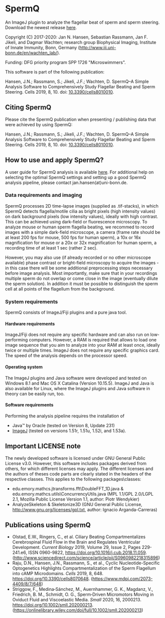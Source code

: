 # SpermQ
An ImageJ plugin to analyze the flagellar beat of sperm and sperm steering. Download the newest release [here](https://github.com/hansenjn/SpermQ/releases). 

Copyright (C) 2017-2020: Jan N. Hansen, Sebastian Rassmann, Jan F. Jikeli, and Dagmar Wachten; research group Biophysical Imaging, Institute of Innate Immunity, Bonn, Germany (http://www.iii.uni-bonn.de/en/wachten_lab/).

Funding: DFG priority program SPP 1726 "Microswimmers".

This software is part of the following publication: 

Hansen, J.N.; Rassmann, S.; Jikeli, J.F.; Wachten, D. SpermQ–A Simple Analysis Software to Comprehensively Study Flagellar Beating and Sperm Steering. Cells 2019, 8, 10. doi: [10.3390/cells8010010](https://doi.org/10.3390/cells8010010).

## Citing SpermQ
Please cite the SpermQ publication when presenting / publishing data that were achieved by using SpermQ:

Hansen, J.N.; Rassmann, S.; Jikeli, J.F.; Wachten, D. SpermQ–A Simple Analysis Software to Comprehensively Study Flagellar Beating and Sperm Steering. Cells 2019, 8, 10. doi: [10.3390/cells8010010](https://doi.org/10.3390/cells8010010).

## How to use and apply SpermQ?
A user guide for SpermQ analysis is available [here](https://github.com/hansenjn/SpermQ/blob/master/Manual/SpermQ%20Manual.pdf). For additional help on selecting the optimal SpermQ settings and setting up a good SpermQ analysis pipeline, please contact jan.hansen(at)uni-bonn.de.

### Data requirements and imaging
SpermQ processes 2D time-lapse images (supplied as .tif-stacks), in which SpermQ detects flagella/motile cilia as bright pixels (high intensity values) on dark background pixels (low intensity values), ideally with high contrast. This can be achieved using dark-field or fluorescence microscopy. To analyze mouse or human sperm flagella beating, we recommed to record images with a simple dark-field microscope, a camera (frame rate should be at least 200 fps for mouse, 500 fps for human sperm), a 10x or 16x magnification for mouse or a 20x or 32x magnification for human sperm, a recording time of at least 1 sec (rather 2 sec).

However, you may also use (if already recorded or no other microscope available) phase contrast or bright-field microscopy to acquire the images - in this case there will be some additional preprocessing steps necessary before image analysis. Most importantly, make sure that in your recordings multiple sperm do not overlap or come close in the image (eventually dilute the sperm solution). In addition it must be possible to distinguish the sperm cell at all points of the flagellum from the background.

### System requirements
SpermQ consists of ImageJ/Fiji plugins and a pure java tool. 

#### Hardware requirements
ImageJ/Fiji does not require any specific hardware and can also run on low-performing computers. However, a RAM is required that allows to load one image sequence that you aim to analyze into your RAM at least once, ideally twice or multiple times. ImageJ does not require any specific graphics card. The speed of the analysis depends on the processor speed.

#### Operating system
The ImageJ plugins and Java software were developed and tested on Windows 8.1 and Mac OS X Catalina (Version 10.15.5).
ImageJ and Java is also available for Linux, where the ImageJ plugins and Java software in theory can be easily run, too.

#### Software requirements
Performing the analysis pipeline requires the installation of
- Java™ by Oracle (tested on Version 8, Update 231)
- [ImageJ](https://imagej.net/Downloads) (tested on versions 1.51r, 1.51u, 1.52i, and 1.53a).

## Important LICENSE note
The newly developed software is licensed under GNU General Public License v3.0. However, this software includes packages derived from others, for which different licenses may apply. The different licenses and the authors of theses code parts are clearly stated in the headers of the respective classes. This applies to the following packages\classes:
- edu.emory.mathcs.jtransforms.fft\DoubleFFT_1D.java & edu.emory.mathcs.utils\ConcurrencyUtils.java (MPL 1.1/GPL 2.0/LGPL 2.1, Mozilla Public License Version 1.1, author: Piotr Wendykier)
- AnalyzeSkeleton & Skeletonize3D (GNU General Public License, http://www.gnu.org/licenses/gpl.txt, author: Ignacio Arganda-Carreras)

## Publications using SpermQ
- Olstad, E.W., Ringers, C., et al. Ciliary Beating Compartmentalizes Cerebrospinal Fluid Flow in the Brain and Regulates Ventricular Development.
*Current Biology* 2019, Volume 29, Issue 2, Pages 229-241.e6, ISSN 0960-9822, https://doi.org/10.1016/j.cub.2018.11.059. (http://www.sciencedirect.com/science/article/pii/S0960982218315896)
- Raju, D.N., Hansen, J.N., Rassmann, S., et al., Cyclic Nucleotide-Specific Optogenetics Highlights Compartmentalization of the Sperm Flagellum into cAMP Microdomains. *Cells* 2019, 8, 648. https://doi.org/10.3390/cells8070648. (https://www.mdpi.com/2073-4409/8/7/648)
- Striggow, F., Medina‐Sánchez, M., Auernhammer, G. K., Magdanz, V., Friedrich, B. M., Schmidt, O. G., Sperm‐Driven Micromotors Moving in Oviduct Fluid and Viscoelastic Media. *Small* 2020, 16, 2000213. https://doi.org/10.1002/smll.202000213. (https://onlinelibrary.wiley.com/doi/full/10.1002/smll.202000213)
